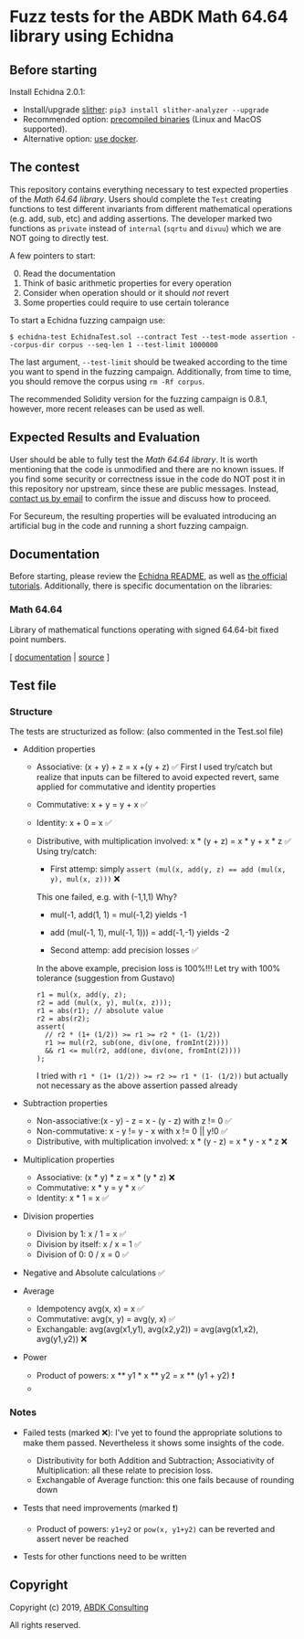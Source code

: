 # Fuzz tests for the ABDK Math 64.64 library using Echidna

## Before starting

Install Echidna 2.0.1:

* Install/upgrade [slither](https://github.com/crytic/slither): `pip3 install slither-analyzer --upgrade`
* Recommended option: [precompiled binaries](https://github.com/crytic/echidna/releases/tag/v2.0.1) (Linux and MacOS supported). 
* Alternative option: [use docker](https://hub.docker.com/layers/echidna/trailofbits/echidna/v2.0.1/images/sha256-526df14f9a90ba5615816499844263e851d7f34ed241acbdd619eb7aa0bb8556?context=explore).

## The contest

This repository contains everything necessary to test expected properties of the *Math 64.64 library*. Users should complete the `Test` creating functions to test different invariants from different mathematical operations (e.g. add, sub, etc) and adding assertions. The developer marked two functions as `private` instead of `internal` (`sqrtu` and `divuu`) which we are NOT going to directly test. 

A few pointers to start:

0. Read the documentation
1. Think of basic arithmetic properties for every operation
2. Consider when operation should or it should *not* revert
3. Some properties could require to use certain tolerance

To start a Echidna fuzzing campaign use:

```
$ echidna-test EchidnaTest.sol --contract Test --test-mode assertion --corpus-dir corpus --seq-len 1 --test-limit 1000000 
```

The last argument, `--test-limit` should be tweaked according to the time you want to spend in the fuzzing campaign. 
Additionally, from time to time, you should remove the corpus using `rm -Rf corpus`.

The recommended Solidity version for the fuzzing campaign is 0.8.1, however, more recent releases can be used as well.

## Expected Results and Evaluation

User should be able to fully test the *Math 64.64 library*. It is worth mentioning that the code is unmodified and there are no known issues. 
If you find some security or correctness issue in the code do NOT post it in this repository nor upstream, since these are public messages.
Instead, [contact us by email](mailto:gustavo.grieco@trailofbits.com) to confirm the issue and discuss how to proceed.

For Secureum, the resulting properties will be evaluated introducing an artificial bug in the code and running a short fuzzing campaign. 

## Documentation

Before starting, please review the [Echidna README](https://github.com/crytic/echidna#echidna-a-fast-smart-contract-fuzzer-), as well as [the official tutorials](https://github.com/crytic/building-secure-contracts/tree/master/program-analysis/echidna). Additionally, there is specific documentation on the libraries:

### Math 64.64

Library of mathematical functions operating with signed 64.64-bit fixed point
numbers.

\[ [documentation](ABDKMath64x64.md) | [source](ABDKMath64x64.sol) \]

## Test file
### Structure
The tests are structurized as follow: (also commented in the Test.sol file)
- Addition properties
  - Associative: (x + y) + z = x +(y + z) ✅
  First I used try/catch but realize that inputs can be filtered to avoid expected revert, same applied for commutative and identity properties
  - Commutative: x + y = y + x ✅
  - Identity: x + 0 = x ✅
  - Distributive, with multiplication involved: x * (y + z) =  x * y + x * z ✅
  Using try/catch:
    - First attemp: simply `assert (mul(x, add(y, z) == add (mul(x, y), mul(x, z)))` ❌

    This one failed, e.g. with (-1,1,1)
    Why? 
      - mul(-1, add(1, 1) = mul(-1,2) yields -1
      - add (mul(-1, 1), mul(-1, 1))) = add(-1,-1) yields -2
    
    - Second attemp: add precision losses ✅

    In the above example, precision loss is 100%!!! Let try with 100% tolerance (suggestion from Gustavo)
      ```solidity
      r1 = mul(x, add(y, z);
      r2 = add (mul(x, y), mul(x, z)));
      r1 = abs(r1); // absolute value
      r2 = abs(r2);
      assert(
        // r2 * (1+ (1/2)) >= r1 >= r2 * (1- (1/2))
        r1 >= mul(r2, sub(one, div(one, fromInt(2)))) 
        && r1 <= mul(r2, add(one, div(one, fromInt(2))))
      );
      ```
    I tried with `r1 * (1+ (1/2)) >= r2 >= r1 * (1- (1/2))` but actually not necessary as the above assertion passed already




- Subtraction properties
  - Non-associative:(x - y) - z = x - (y - z) with z != 0 ✅
  - Non-commutative: x - y != y - x with x != 0 || y!0 ✅
  - Distributive, with multiplication involved: x * (y - z) =  x * y - x * z ❌

- Multiplication properties
  - Associative: (x * y) * z = x * (y * z) ❌
  - Commutative: x * y = y * x ✅
  - Identity: x * 1 = x ✅

- Division properties
  - Division by 1: x / 1 = x ✅
  - Division by itself: x / x = 1 ✅
  - Division of 0: 0 / x = 0 ✅

- Negative and Absolute calculations ✅

- Average
  - Idempotency avg(x, x) = x ✅
  - Commutative: avg(x, y) = avg(y, x) ✅
  - Exchangable: avg(avg(x1,y1), avg(x2,y2)) = avg(avg(x1,x2), avg(y1,y2)) ❌

- Power
  - Product of powers: x ** y1 * x ** y2 = x ** (y1 + y2) ❗️
  - 


### Notes
- Failed tests (marked ❌): I've yet to found the appropriate solutions to make them passed. Nevertheless it shows some insights of the code.
  - Distributivity for both Addition and Subtraction; Associativity of Multiplication: all these relate to precision loss. 
  - Exchangable of Average function: this one fails because of rounding down

- Tests that need improvements (marked ❗️)
  - Product of powers: `y1+y2` or `pow(x, y1+y2)` can be reverted and assert never be reached

- Tests for other functions need to be written

## Copyright

Copyright (c) 2019, [ABDK Consulting](https://abdk.consulting/)

All rights reserved.
